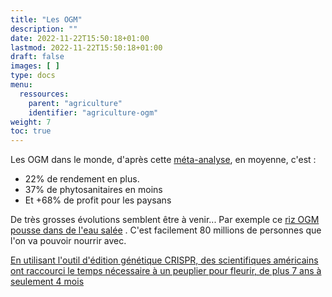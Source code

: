 ```yaml
---
title: "Les OGM"
description: ""
date: 2022-11-22T15:50:18+01:00
lastmod: 2022-11-22T15:50:18+01:00
draft: false
images: [ ]
type: docs
menu:
  ressources:
    parent: "agriculture"
    identifier: "agriculture-ogm"
weight: 7
toc: true
---
```


Les OGM dans le monde, d'après
cette [méta-analyse](https://journals.plos.org/plosone/article?id=10.1371/journal.pone.0111629), en moyenne, c'est :

- 22% de rendement en plus.
- 37% de phytosanitaires en moins
- Et +68% de profit pour les paysans

De très grosses évolutions semblent être à venir... Par exemple
ce [riz OGM pousse dans de l'eau salée](https://www.bloomberg.com/news/articles/2022-02-19/chinese-scientists-discover-how-to-grow-seawater-rice)
. C'est facilement 80 millions de personnes que l'on va pouvoir nourrir avec.

[En utilisant l'outil d'édition génétique CRISPR, des scientifiques américains ont raccourci le temps nécessaire à un
peuplier pour fleurir, de plus 7 ans à seulement 4 mois](https://news.uga.edu/scientists-develop-method-for-trees-to-flower-in-months/)